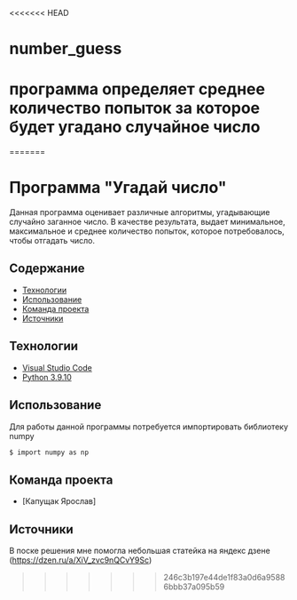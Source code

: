 <<<<<<< HEAD
# number_guess
# программа определяет среднее количество попыток за которое будет угадано случайное число
=======
# Программа "Угадай число"
Данная программа оценивает различные алгоритмы, угадывающие случайно заганное число. 
В качестве результата, выдает минимальное, максимальное и среднее количество попыток, которое потребовалось, чтобы отгадать число.

## Содержание
- [Технологии](#технологии)
- [Использование](#Использование)
- [Команда проекта](#команда-проекта)
- [Источники](#Источники)

## Технологии
- [Visual Studio Code](https://code.visualstudio.com/)
- [Python 3.9.10](https://www.python.org/downloads/release/python-3910/)

## Использование
Для работы данной программы потребуется импортировать библиотеку numpy
```sh
$ import numpy as np
```
## Команда проекта

- [Капущак Ярослав]

## Источники
В поске решения мне помогла небольшая статейка на яндекс дзене (https://dzen.ru/a/XiV_zvc9nQCvY9Sc)
>>>>>>> 246c3b197e44de1f83a0d6a95886bbb37a095b59
